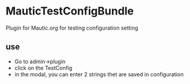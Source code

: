 # MauticTestConfigBundle
Plugin for Mautic.org for testing configuration setting

## use
- Go to admin->plugin
- click on the TestConfig
- in the modal, you can enter 2 strings thet are saved in configuration
